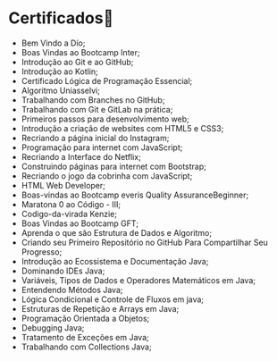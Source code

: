 # Certificados:bookmark_tabs:

- Bem Vindo a Dío;
- Boas Vindas ao Bootcamp Inter;
- Introdução ao Git e ao GitHub;
- Introdução ao Kotlin;
- Certificado Lógica de Programação Essencial;
- Algoritmo Uniasselvi;
- Trabalhando com Branches no GitHub;
- Trabalhando com Git e GitLab na prática;
- Primeiros passos para desenvolvimento web;
- Introdução a criação de websites com HTML5 e CSS3;
- Recriando a página inicial do Instagram;
- Programação para internet com JavaScript;
- Recriando a Interface do Netflix;
- Construindo páginas para internet com Bootstrap;
- Recriando o jogo da cobrinha com JavaScript;
- HTML Web Developer;
- Boas-vindas ao Bootcamp everis Quality AssuranceBeginner;
- Maratona 0 ao Código - III;
- Codigo-da-virada Kenzie;
- Boas Vindas ao Bootcamp GFT;
- Aprenda o que são Estrutura de Dados e Algoritmo;
- Criando seu Primeiro Repositório no GitHub Para Compartilhar Seu Progresso;
- Introdução ao Ecossistema e Documentação Java;
- Dominando IDEs Java;
- Variáveis, Tipos de Dados e Operadores Matemáticos em Java;
- Entendendo Métodos Java;
- Lógica Condicional e Controle de Fluxos em java;
- Estruturas de Repetição e Arrays em Java;
- Programação Orientada a Objetos;
- Debugging Java;
- Tratamento de Exceções em Java;
- Trabalhando com Collections Java;

